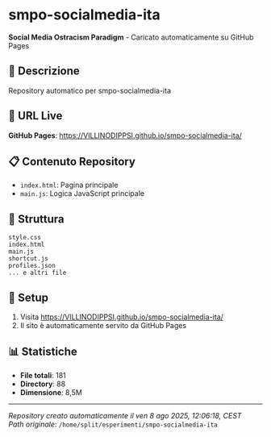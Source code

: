 # smpo-socialmedia-ita

**Social Media Ostracism Paradigm** - Caricato automaticamente su GitHub Pages

## 🎯 Descrizione
Repository automatico per smpo-socialmedia-ita

## 🚀 URL Live
**GitHub Pages**: https://VILLINODIPPSI.github.io/smpo-socialmedia-ita/

## 📋 Contenuto Repository
- `index.html`: Pagina principale
- `main.js`: Logica JavaScript principale



## 📁 Struttura
```
style.css
index.html
main.js
shortcut.js
profiles.json
... e altri file
```

## 🔧 Setup
1. Visita https://VILLINODIPPSI.github.io/smpo-socialmedia-ita/
2. Il sito è automaticamente servito da GitHub Pages

## 📊 Statistiche
- **File totali**: 181
- **Directory**: 88
- **Dimensione**: 8,5M

---
*Repository creato automaticamente il ven 8 ago 2025, 12:06:18, CEST*  
*Path originale*: `/home/split/esperimenti/smpo-socialmedia-ita`
